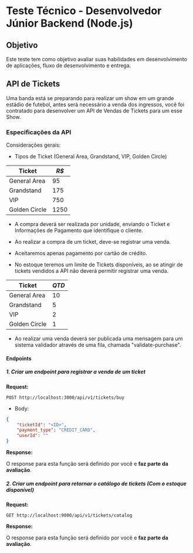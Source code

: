 # Teste Técnico - Desenvolvedor Júnior Backend (Node.js)

## Objetivo
Este teste tem como objetivo avaliar suas habilidades em desenvolvimento de aplicações, fluxo de desenvolvimento e entrega.

## API de Tickets

Uma banda está se preparando para realizar um show em um grande estádio de futebol, antes será necessário a venda dos ingressos, você foi contratado para desenvolver
um API de Vendas de Tickets para um esse Show.

### Especificações da API

Considerações gerais:

* Tipos de Ticket (General Area, Grandstand, VIP, Golden Circle)

| Ticket                | *R$* |
| ----------------------| ---- |
| General Area          | 95   |
| Grandstand            | 175  |
| VIP                   | 750  |
| Golden Circle         | 1250 |

* A compra deverá ser realizada por unidade, enviando o Ticket e Informações de Pagamento que identifique o cliente.
* Ao realizar a compra de um ticket, deve-se registrar uma venda.
* Aceitaremos apenas pagamento por cartão de crédito.

* No estoque teremos um limite de Tickets disponíveis, ao se atingir de tickets vendidos a API não deverá permitir registrar uma venda.

| Ticket                | *QTD* |
| ----------------------| ----- |
| General Area          | 10    |
| Grandstand            | 5     |
| VIP                   | 2     |
| Golden Circle         | 1     |

* Ao realizar uma venda deverá ser publicada uma mensagem para um sistema validador através de uma fila, chamada "validate-purchase".

#### Endpoints

##### 1. Criar um endpoint para registrar a venda de um ticket

**Request:** 

```POST http://localhost:3000/api/v1/tickets/buy```

+ Body:

```json
{
    "ticketId": "<ID>",
    "payment_type": "CREDIT_CARD",
    "userId": ""
}
```

**Response:**

O response para esta função será definido por você e **faz parte da avaliação**.

##### 2. Criar um endpoint para retornar o catálogo de tickets (Com o estoque disponível)

**Request:** 

```GET http://localhost:9000/api/v1/tickets/catalog```

**Response:**

O response para esta função será definido por você e **faz parte da avaliação**.
